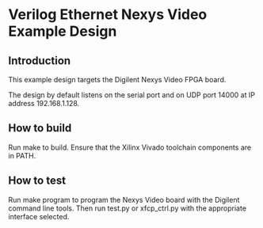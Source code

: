 # Verilog Ethernet Nexys Video Example Design

## Introduction

This example design targets the Digilent Nexys Video FPGA board.

The design by default listens on the serial port and on UDP port 14000 at IP address 192.168.1.128.

## How to build

Run make to build.  Ensure that the Xilinx Vivado toolchain components are
in PATH.  

## How to test

Run make program to program the Nexys Video board with the Digilent command
line tools.  Then run test.py or xfcp_ctrl.py with the appropriate interface
selected.


